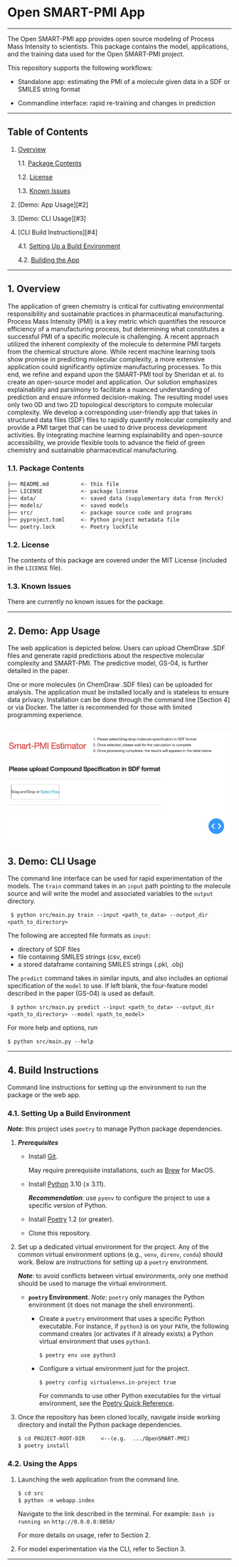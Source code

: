 Open SMART-PMI App
===============================================================================

-------------------------------------------------------------------------------

The Open SMART-PMI app provides open source modeling of Process Mass Intensity to scientists. This package contains the model, applications, and the training data used for the Open SMART-PMI project.

This repository supports the following workflows:

* Standalone app: estimating the PMI of a molecule given data in a SDF or SMILES string format

* Commandline interface: rapid re-training and changes in prediction


-------------------------------------------------------------------------------

Table of Contents
-----------------

1. [Overview][#1]

   1.1. [Package Contents][#1.1]

   1.2. [License][#1.2]

   1.3. [Known Issues][#1.3]

2. [Demo: App Usage][#2]

3. [Demo: CLI Usage][#3]

4. [CLI Build Instructions][#4]

   4.1. [Setting Up a Build Environment][#4.1]

   4.2. [Building the App][#4.2]


-------------------------------------------------------------------------------

## 1. Overview

The application of green chemistry is critical for cultivating environmental responsibility and sustainable practices in pharmaceutical manufacturing. Process Mass Intensity (PMI) is a key metric which quantifies the resource efficiency of a manufacturing process, but determining what constitutes a successful PMI of a specific molecule is challenging. A recent approach utilized the inherent complexity of the molecule to determine PMI targets from the chemical structure alone. While recent machine learning tools show promise in predicting molecular complexity, a more extensive application could significantly optimize manufacturing processes. To this end, we refine and expand upon the SMART-PMI tool by Sheridan et al. to create an open-source model and application. Our solution emphasizes explainability and parsimony to facilitate a nuanced understanding of prediction and ensure informed decision-making. The resulting model uses only two 0D and two 2D topological descriptors to compute molecular complexity. We develop a corresponding user-friendly app that takes in structured data files (SDF) files to rapidly quantify molecular complexity and provide a PMI target that can be used to drive process development activities. By integrating machine learning explainability and open-source accessibility, we provide flexible tools to advance the field of green chemistry and sustainable pharmaceutical manufacturing.

### 1.1. Package Contents

```
├── README.md          <- this file
├── LICENSE            <- package license
├── data/              <- saved data (supplementary data from Merck)
├── models/            <- saved models
├── src/               <- package source code and programs
├── pyproject.toml     <- Python project metadata file
└── poetry.lock        <- Poetry lockfile
```

### 1.2. License

The contents of this package are covered under the MIT License (included
in the `LICENSE` file).


### 1.3. Known Issues

There are currently no known issues for the package.

-------------------------------------------------------------------------------

## 2. Demo: App Usage

The web application is depicted below. Users can upload ChemDraw .SDF files and generate rapid predictions about
the respective molecular complexity and SMART-PMI. The predictive model, GS-04, is further detailed in the paper.

One or more molecules (in ChemDraw .SDF files) can be uploaded for analysis.
The application must be installed locally and is stateless to ensure data privacy. Installation can be done through the 
command line [Section 4] or via Docker. The latter is recommended for those with limited programming experience.

 ![image](src/webapp/assets/web-app.jpg)
-------------------------------------------------------------------------------

## 3. Demo: CLI Usage

The command line interface can be used for rapid experimentation of the models. The `train` command 
takes in an `input` path pointing to the molecule source and will write the model and associated variables to the `output` directory.

   ```shell
    $ python src/main.py train --input <path_to_data> --output_dir <path_to_directory> 
   ```

The following are accepted file formats as `input`:
* directory of SDF files
* file containing SMILES strings (csv, excel)
* a stored dataframe containing SMILES strings (.pkl, .obj)

The `predict` command takes in similar inputs, and also includes an optional specification of the `model` to use. If left blank, 
the four-feature model described in the paper (GS-04) is used as default. 

   ```shell
    $ python src/main.py predict --input <path_to_data> --output_dir <path_to_directory> --model <path_to_model>
   ```

For more help and options, run 

   ```shell
   $ python src/main.py --help
   ```

-------------------------------------------------------------------------------

## 4. Build Instructions
Command line instructions for setting up the environment to run the package or the web app.

### 4.1. Setting Up a Build Environment

<strong><em>Note</em></strong>: this project uses `poetry` to manage Python
package dependencies.

1. <strong><em>Prerequisites</strong></em>

   * Install [Git][git].
   
     May require prerequisite installations, such as [Brew][brew] for MacOS.

   * Install [Python][python] 3.10 (&le; 3.11). 

     <strong><em>Recommendation</em></strong>: use `pyenv` to configure the
     project to use a specific version of Python.

   * Install [Poetry][poetry] 1.2 (or greater).

   * Clone this repository.


2. Set up a dedicated virtual environment for the project. Any of the common
   virtual environment options (e.g., `venv`, `direnv`, `conda`) should work.
   Below are instructions for setting up a `poetry` environment.

   <strong><em>Note</em></strong>: to avoid conflicts between virtual
   environments, only one method should be used to manage the virtual
   environment.

   * <strong>`poetry` Environment</strong>. <em>Note</em>: `poetry` only
     manages the Python environment (it does not manage the shell environment).

     * Create a `poetry` environment that uses a specific Python executable.
       For instance, if `python3` is on your `PATH`, the following command
       creates (or activates if it already exists) a Python virtual environment
       that uses `python3`.

       ```shell
       $ poetry env use python3
       ```

     * Configure a virtual environment just for the project.

       ```shell
       $ poetry config virtualenvs.in-project true
       ```

       For commands to use other Python executables for the virtual environment,
       see the [Poetry Quick Reference][poetry-quick-reference].

3. Once the repository has been cloned locally, navigate inside working directory 
and install the Python package dependencies.

   ```shell
   $ cd PROJECT-ROOT-DIR     <--(e.g.  .../OpenSMART-PMI)
   $ poetry install
   ```

### 4.2. Using the Apps

1. Launching the web application from the command line. 

   ```shell
   $ cd src
   $ python -m webapp.index
   ```

   Navigate to the link described in the terminal.
      For example: `Dash is running on` `http://0.0.0.0:8050/`

   For more details on usage, refer to Section 2.

2. For model experimentation via the CLI, refer to Section 3.

-------------------------------------------------------------------------------

[----------------------------- INTERNAL LINKS -----------------------------]: #

[#1]: #1-overview
[#1.1]: #11-package-contents
[#1.2]: #12-license
[#1.3]: #13-known-issues

[#2.]: #2-demo-app-usage

[#3.]: #3-demo-cli-usage

[#4.]: #4-build-instructions
[#4.1]: #41-setting-up-a-build-environment
[#4.2]: #42-building-the-app
[#2.3]: #23-installing-the-app


[---------------------------- REPOSITORY LINKS ----------------------------]: #

[poetry-quick-reference]: extras/references/Poetry-Quick-Reference.md

[----------------------------- EXTERNAL LINKS -----------------------------]: #

[git]: https://git-scm.com/

[brew]: https://brew.sh/ 

[python]: https://www.python.org/

[poetry]: https://python-poetry.org/
